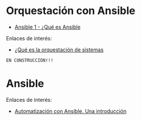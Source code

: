 


# Orquestación con Ansible

* [Ansible 1 - ¿Qué es Ansible](https://youtu.be/slNIwBPeQvE)


Enlaces de interés:
* [¿Qué es la orquestación de sistemas](https://www.redhat.com/es/topics/automation/what-is-orchestration)

```
EN CONSTRUCCIÓN!!!
```

# Ansible

Enlaces de interés:

* [Automatización con Ansible. Una introducción](https://www.atareao.es/tutorial/ansible/)
